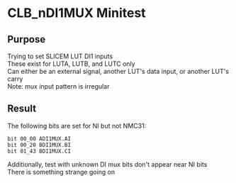 # CLB_nDI1MUX Minitest

## Purpose
Trying to set SLICEM LUT DI1 inputs  
These exist for LUTA, LUTB, and LUTC only  
Can either be an external signal, another LUT's data input, or another LUT's carry  
Note: mux input pattern is irregular  

## Result
The following bits are set for NI but not NMC31:  
```
bit 00_00 ADI1MUX.AI
bit 00_20 BDI1MUX.BI
bit 01_43 BDI1MUX.CI
```
Additionally, test with unknown DI mux bits don't appear near NI bits  
There is something strange going on  

